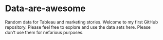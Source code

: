 # Data-are-awesome
Random data for Tableau and marketing stories.
Welcome to my first GitHub repository. Please feel free to explore and use the data sets here. Please don't use them for nefarious purposes. 
